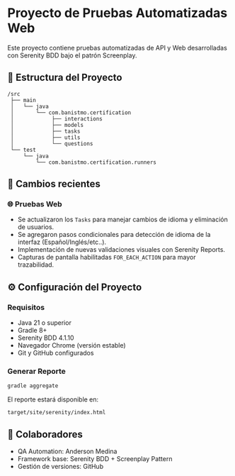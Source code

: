 # Proyecto de Pruebas Automatizadas Web

Este proyecto contiene pruebas automatizadas de API y Web desarrolladas con Serenity BDD bajo el patrón Screenplay.

## 🧩 Estructura del Proyecto

```
/src
 ├── main
 │   └── java
 │       └── com.banistmo.certification
 │            ├── interactions
 │            ├── models
 │            ├── tasks
 │            ├── utils
 │            └── questions
 └── test
     └── java
         └── com.banistmo.certification.runners
```

## 🚀 Cambios recientes

### 🌐 Pruebas Web
- Se actualizaron los `Tasks` para manejar cambios de idioma y eliminación de usuarios.
- Se agregaron pasos condicionales para detección de idioma de la interfaz (Español/Inglés/etc..).
- Implementación de nuevas validaciones visuales con Serenity Reports.
- Capturas de pantalla habilitadas `FOR_EACH_ACTION` para mayor trazabilidad.

## ⚙️ Configuración del Proyecto

### Requisitos
- Java 21 o superior
- Gradle 8+
- Serenity BDD 4.1.10
- Navegador Chrome (versión estable)
- Git y GitHub configurados

### Generar Reporte
```bash
gradle aggregate
```

El reporte estará disponible en:
```
target/site/serenity/index.html
```

## 👥 Colaboradores
- QA Automation: Anderson Medina
- Framework base: Serenity BDD + Screenplay Pattern
- Gestión de versiones: GitHub

